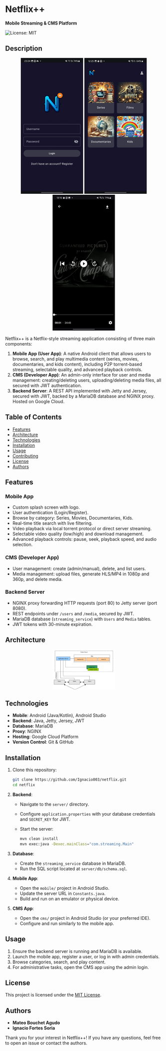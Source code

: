 # Netflix++

**Mobile Streaming & CMS Platform**

![License: MIT](https://img.shields.io/badge/License-MIT-green.svg)

## Description

<p align="center">
  <img src="screenshots/login.jpg" alt="Login Screen" width="200" />
  <img src="screenshots/main.jpg" alt="Main Screen" width="200" />
  <img src="screenshots/player.jpg" alt="Player Screen" width="200" />
</p>

Netflix++ is a Netflix-style streaming application consisting of three main components:

1. **Mobile App (User App)**: A native Android client that allows users to browse, search, and play multimedia content (series, movies, documentaries, and kids content), including P2P torrent-based streaming, selectable quality, and advanced playback controls.
2. **CMS (Developer App)**: An admin-only interface for user and media management: creating/deleting users, uploading/deleting media files, all secured with JWT authentication.
3. **Backend Server**: A REST API implemented with Jetty and Jersey, secured with JWT, backed by a MariaDB database and NGINX proxy. Hosted on Google Cloud.

## Table of Contents

* [Features](#features)
* [Architecture](#architecture)
* [Technologies](#technologies)
* [Installation](#installation)
* [Usage](#usage)
* [Contributing](#contributing)
* [License](#license)
* [Authors](#authors)

## Features

### Mobile App

* Custom splash screen with logo.
* User authentication (Login/Register).
* Browse by category: Series, Movies, Documentaries, Kids.
* Real-time title search with live filtering.
* Video playback via local torrent protocol or direct server streaming.
* Selectable video quality (low/high) and download management.
* Advanced playback controls: pause, seek, playback speed, and audio selection.

### CMS (Developer App)

* User management: create (admin/manual), delete, and list users.
* Media management: upload files, generate HLS/MP4 in 1080p and 360p, and delete media.

### Backend Server

* NGINX proxy forwarding HTTP requests (port 80) to Jetty server (port 8080).
* REST endpoints under `/users` and `/media`, secured by JWT.
* MariaDB database (`streaming_service`) with `Users` and `Media` tables.
* JWT tokens with 30-minute expiration.

## Architecture

<p align="center">
  <img src="screenshots/Scheme.png" alt="Scheme" width="200" />
</p>

## Technologies

* **Mobile**: Android (Java/Kotlin), Android Studio
* **Backend**: Java, Jetty, Jersey, JWT
* **Database**: MariaDB
* **Proxy**: NGINX
* **Hosting**: Google Cloud Platform
* **Version Control**: Git & GitHub

## Installation

1. Clone this repository:

   ```bash
   git clone https://github.com/Ignacio003/netflix.git
   cd netflix
   ```
2. **Backend**:

   * Navigate to the `server/` directory.
   * Configure `application.properties` with your database credentials and `SECRET_KEY` for JWT.
   * Start the server:

     ```bash
     mvn clean install
     mvn exec:java -Dexec.mainClass="com.streaming.Main"
     ```
3. **Database**:

   * Create the `streaming_service` database in MariaDB.
   * Run the SQL script located at `server/db/schema.sql`.
4. **Mobile App**:

   * Open the `mobile/` project in Android Studio.
   * Update the server URL in `Constants.java`.
   * Build and run on an emulator or physical device.
5. **CMS App**:

   * Open the `cms/` project in Android Studio (or your preferred IDE).
   * Configure and run similarly to the mobile app.

## Usage

1. Ensure the backend server is running and MariaDB is available.
2. Launch the mobile app, register a user, or log in with admin credentials.
3. Browse categories, search, and play content.
4. For administrative tasks, open the CMS app using the admin login.

## License

This project is licensed under the [MIT License](LICENSE).

## Authors

* **Mateo Bouchet Agudo**
* **Ignacio Fortes Soria**

Thank you for your interest in Netflix++! If you have any questions, feel free to open an issue or contact the authors.
